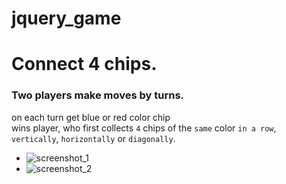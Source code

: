 # jquery_game
# Connect 4 chips.
### Two players make moves by turns.
on each turn get blue or red color chip<br>
wins player, who first collects `4` chips of the `same` color `in a row`,<br>
`vertically`, `horizontally` or `diagonally`.
<br>
* ![screenshot_1](https://github.com/bekbossyn/jquery_game/blob/master/1.png)
* ![screenshot_2](https://github.com/bekbossyn/jquery_game/blob/master/2.png)